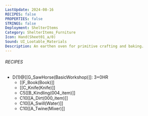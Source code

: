 ```yaml
---
LastUpdate: 2024-08-16
RECIPES: false
PROPERTIES: false
STRINGS: false
Deployment: ShelterItems
Category: ShelterItems_Furniture
Icon: Hand(Sheet01_a/0)
Sound: UI_Lootable_Materials
Description: An earthen oven for primitive crafting and baking.
---
```


###### RECIPES
- D(1)@[[G_SawHorse(BasicWorkshop)]]: 3+0HR
	- [[F_Book(Book)]]
	- [[C_Knife(Knife)]]
	- C5[[B_Kindling(004_item)]]
	- C10[[A_Dirt(000_item)]]
	- C10[[A_Swill(Water)]]
	- C10[[A_Twine(Mixer)]]

